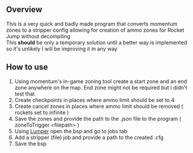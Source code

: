 ## Overview
This is a very quick and badly made program that converts momentum zones to a stripper config allowing for creation of ammo zones for Rocket Jump without decompiling<br>
This **should** be only a temporary solution until a better way is implemented so it's unlikely I will be improving it in any way

## How to use
1. Using momentum's in-game zoning tool create a start zone and an end zone anywhere on the map. End zone might not be required but I didn't test that
2. Create checkpoints in places where ammo limit should be set to 4
3. Create cancel zones in places where ammo limit should be removed ( rockets set to infinite )
4. Save the zones and provide the path to the .json file to the program ( zoneToTrigger \<filepath\> )
5. Using [Lumper](https://github.com/momentum-mod/lumper) open the bsp and go to jobs tab
6. Add a stripper (file) job and provide a path to the created .cfg
7. Save the bsp
